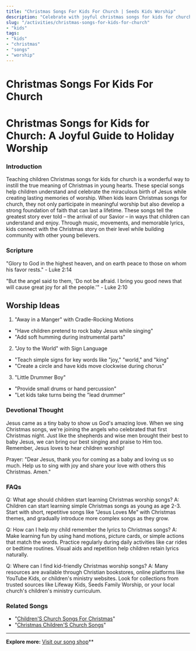 ```yaml
---
title: "Christmas Songs For Kids For Church | Seeds Kids Worship"
description: "Celebrate with joyful christmas songs for kids for church featuring biblical Christmas themes. Holiday worship music for children and families."
slug: "/activities/christmas-songs-for-kids-for-church"
- "kids"
tags:
- "kids"
- "christmas"
- "songs"
- "worship"
---
```


# Christmas Songs For Kids For Church

# Christmas Songs for Kids for Church: A Joyful Guide to Holiday Worship

### Introduction
Teaching children Christmas songs for kids for church is a wonderful way to instill the true meaning of Christmas in young hearts. These special songs help children understand and celebrate the miraculous birth of Jesus while creating lasting memories of worship. When kids learn Christmas songs for church, they not only participate in meaningful worship but also develop a strong foundation of faith that can last a lifetime. These songs tell the greatest story ever told – the arrival of our Savior – in ways that children can understand and enjoy. Through music, movements, and memorable lyrics, kids connect with the Christmas story on their level while building community with other young believers.

### Scripture
"Glory to God in the highest heaven, and on earth peace to those on whom his favor rests." - Luke 2:14

"But the angel said to them, 'Do not be afraid. I bring you good news that will cause great joy for all the people.'" - Luke 2:10

## Worship Ideas
1. "Away in a Manger" with Cradle-Rocking Motions
- "Have children pretend to rock baby Jesus while singing"
- "Add soft humming during instrumental parts"

2. "Joy to the World" with Sign Language
- "Teach simple signs for key words like "joy," "world," and "king"
- "Create a circle and have kids move clockwise during chorus"

3. "Little Drummer Boy"
- "Provide small drums or hand percussion"
- "Let kids take turns being the "lead drummer"

### Devotional Thought
Jesus came as a tiny baby to show us God's amazing love. When we sing Christmas songs, we're joining the angels who celebrated that first Christmas night. Just like the shepherds and wise men brought their best to baby Jesus, we can bring our best singing and praise to Him too. Remember, Jesus loves to hear children worship!

Prayer: "Dear Jesus, thank you for coming as a baby and loving us so much. Help us to sing with joy and share your love with others this Christmas. Amen."

### FAQs

Q: What age should children start learning Christmas worship songs?
A: Children can start learning simple Christmas songs as young as age 2-3. Start with short, repetitive songs like "Jesus Loves Me" with Christmas themes, and gradually introduce more complex songs as they grow.

Q: How can I help my child remember the lyrics to Christmas songs?
A: Make learning fun by using hand motions, picture cards, or simple actions that match the words. Practice regularly during daily activities like car rides or bedtime routines. Visual aids and repetition help children retain lyrics naturally.

Q: Where can I find kid-friendly Christmas worship songs?
A: Many resources are available through Christian bookstores, online platforms like YouTube Kids, or children's ministry websites. Look for collections from trusted sources like Lifeway Kids, Seeds Family Worship, or your local church's children's ministry curriculum.

### Related Songs

- "[Children'S Church Songs For Christmas](/activities/children-s-church-songs-for-christmas/)"
- "[Christmas Children'S Church Songs](/activities/christmas-children-s-church-songs/)"

---

**Explore more:** [Visit our song shop](https://seedskidsworship.com/shop)**

<!-- Schema Markup -->
<script type="application/ld+json">
{
  "@context": "https://schema.org",
  "@type": "MusicRecording",
  "name": "Christmas Songs For Kids For Church",
  "byArtist": {
    "@type": "MusicGroup",
    "name": "Seeds Kids Worship"
  },
  "isFamilyFriendly": true,
  "url": "https://seedskidsworship.com/activities/christmas-songs-for-kids-for-church/"
}
</script>
